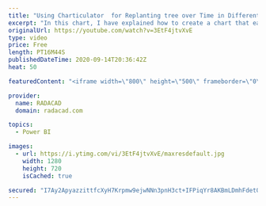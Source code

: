```yaml
---
title: "Using Charticulator  for Replanting tree over Time in Different Region of New Zealand"
excerpt: "In this chart, I have explained how to create a chart that each point of data shows coordination of the New Zealand Regio and in each data point you can see the amount of replanting for each year, I use Charticulator to draw this chart,  the original dataset is from Stat of New Zealand. But I made some"
originalUrl: https://youtube.com/watch?v=3EtF4jtvXvE
type: video
price: Free
length: PT16M44S
publishedDateTime: 2020-09-14T20:36:42Z
heat: 50

featuredContent: "<iframe width=\"800\" height=\"500\" frameborder=\"0\" src=\"https://www.youtube.com/embed/3EtF4jtvXvE\" allow=\"accelerometer; autoplay; encrypted-media; gyroscope; picture-in-picture\" allowfullscreen></iframe>"

provider:
  name: RADACAD
  domain: radacad.com

topics:
  - Power BI

images:
  - url: https://i.ytimg.com/vi/3EtF4jtvXvE/maxresdefault.jpg
    width: 1280
    height: 720
    isCached: true

secured: "I7Ay2ApyazzittfcXyH7Krpmw9ejwNNn3pnH3ct+IFPiqYr8AKBmLDmhFdet05CFWXFkiikJWGge0EiVj2KwfKyrIZwsRZZEzzI4w5CrECRKJVGWaEXcPod9iu+K88GQa66FslDrFPLnuAP/Mg3/WEIKX4uwDzebci+f/2611HCviSSYvb2pUOYJeI1l64jkICSlol8SyVUvpHDw241u74OKTkbVZ2tndqARtCitQ4aEqzWmNHwxIqMJNTI+8DW1ISRdEiP49tLTuNXRDUpcO7hELqaWx/E1eNAgBOIKRACwEeqoO0S5mordwjXpgPUVZ/VQ/xHJndzPHBOSEl4jtPl9wTjbnUFz2lFPAVs0Z8jGjm+N+XwS9dubusHYDhFLQC6ykfc6mMxmZTCkb0sT0hyhT/R4rQHY1FX8ciHnLmU=;RYJp+aaObm+nCH6traVIcw=="
---
```


